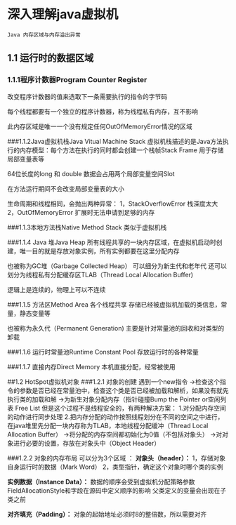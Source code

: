 # 深入理解java虚拟机
	Java 内存区域与内存溢出异常
## 1.1 运行时的数据区域
### 1.1.1程序计数器Program Counter Register
改变程序计数器的值来选取下一条需要执行的指令的字节码

每个线程都要有一个独立的程序计数器，称为线程私有内存，互不影响

此内存区域是唯一一个没有规定任何OutOfMemoryError情况的区域

###1.1.2Java虚拟机栈Java Vitual Machine Stack
虚拟机栈描述的是Java方法执行的内存模型：每个方法在执行的同时都会创建一个栈帧Stack Frame 用于存储局部变量表等

64位长度的long 和 double 数据会占用两个局部变量空间Slot

在方法运行期间不会改变局部变量表的大小

生命周期和线程相同，会抛出两种异常：
1，StackOverflowError 栈深度太大
2，OutOfMemoryError 扩展时无法申请到足够的内存


###1.1.3本地方法栈Native Method Stack
类似于虚拟机栈

###1.1.4 Java 堆Java Heap
所有线程共享的一块内存区域，在虚拟机启动时创建，唯一目的就是存放对象实例，所有实例都要在这里分配内存

也被称为GC堆（Garbage Collected Heap）
可以细分为新生代和老年代
还可以划分为线程私有分配缓存区TLAB（Thread Local Allocation Buffer)

逻辑上是连续的，物理上可以不连续

###1.1.5 方法区Method Area
各个线程共享
存储已经被虚拟机加载的类信息，常量，静态变量等

也被称为永久代（Permanent Generation)
主要是针对常量池的回收和对类型的卸载

###1.1.6 运行时常量池Runtime Constant Pool
存放运行时的各种常量

###1.1.7 直接内存Direct Memory
本机直接分配，经常被使用

##1.2 HotSpot虚拟机对象
###1.2.1 对象的创建
遇到一个new指令
->检查这个指令的参数是否已经在常量池中，检查这个类是否已经被加载和解析，如果没有就先执行类的加载和解
->为新生对象分配内存（指针碰撞Bump the Pointer or空闲列表 Free List
但是这个过程不是线程安全的，有两种解决方案：
1.对分配内存空间的动作进行同步处理
2.把内存分配的动作按照线程划分在不同的空间之中进行，在java堆里先分配一块内存称为TLAB，本地线程分配缓冲（Thread Local Allocation Buffer）
->将分配的内存空间都初始化为0值（不包括对象头）
->对对象进行必要的设置，存放在对象头中（Object Header）

###1.2.2 对象的内存布局
可以分为3个区域 ：
**对象头（header）：**
1，存储对象自身运行时的数据（Mark Word）
2，类型指针，确定这个对象时哪个类的实例

**实例数据（Instance Data）：**
数据的顺序会受到虚拟机分配策略参数FieldAllocationStyle和字段在源码中定义顺序的影响
父类定义的变量会出现在子类之前

**对齐填充（Padding）：**
对象的起始地址必须时8的整倍数，所以需要对齐